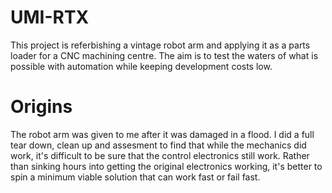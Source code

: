 # UMI-RTX
This project is referbishing a vintage robot arm and applying it as a parts loader for a CNC machining centre. The aim is to test the waters of what is possible with automation while keeping development costs low.

# Origins
The robot arm was given to me after it was damaged in a flood. I did a full tear down, clean up and assesment to find that while the mechanics did work, it's difficult to be sure that the control electronics still work. Rather than sinking hours into getting the original electronics working, it's better to spin a minimum viable solution that can work fast or fail fast.
